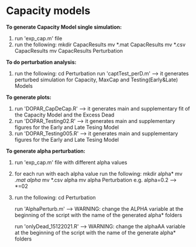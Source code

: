 # Capacity models

**To generate Capacity Model single simulation:**
1) run 'exp_cap.m' file
2) run the following:
  mkdir CapacResults
  mv *.mat CapacResults
  mv *.csv CapacResults
  mv CapacResults Perturbation

**To do perturbation analysis:**
1) run the following:
    cd Perturbation
    run 'captTest_perD.m' --> it generates perturbed simulation for Capacity, MaxCap and Testing(Early&Late) Models

**To generate plots:**
1) run 'DOPAR_CapDeCap.R' --> it generates main and supplementary fit of the Capacity Model and the Excess Dead
2) run 'DOPAR_Testing02.R' --> it generates main and supplementary figures for the Early and Late Tesing Model
3) run 'DOPAR_Testing005.R' --> it generates main and supplementary figures for the Early and Late Tesing Model


**To generate alpha perturbation:**
1) run 'exp_cap.m' file with different alpha values
2) for each run with each alpha value
    run the following:
      mkdir alpha*
      mv *.mat alpha*
      mv *.csv alpha
      mv alpha Perturbation
      e.g. alpha=0.2 --> *=02
      
3) run the following:
    cd Perturbation
    
    run 'AlphaPerturb.m' --> WARNING: change the ALPHA variable at the beginning of the script with the name of the generated alpha* folders
    
    run 'onlyDead_15122021.R' --> WARNING: change the alphaAA variable at the beginning of the script with the name of the generate alpha* folders
